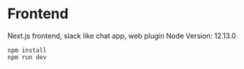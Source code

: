 # Frontend
Next.js frontend, slack like chat app, web plugin
Node Version: 12.13.0


```
npm install
npm run dev
```
